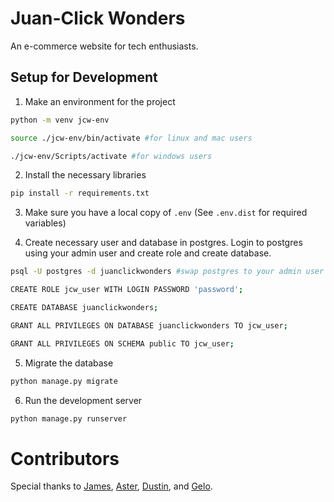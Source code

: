 # Juan-Click Wonders

An e-commerce website for tech enthusiasts.

## Setup for Development

1. Make an environment for the project

```bash
python -m venv jcw-env
```

```bash
source ./jcw-env/bin/activate #for linux and mac users
```

```bash
./jcw-env/Scripts/activate #for windows users
```

2. Install the necessary libraries

```bash
pip install -r requirements.txt
```

3. Make sure you have a local copy of `.env` (See `.env.dist` for required variables)

4. Create necessary user and database in postgres. Login to postgres using your admin user and create role and create database.

```bash
psql -U postgres -d juanclickwonders #swap postgres to your admin user if different
```

```bash
CREATE ROLE jcw_user WITH LOGIN PASSWORD 'password';
```

```bash
CREATE DATABASE juanclickwonders;
```

```bash
GRANT ALL PRIVILEGES ON DATABASE juanclickwonders TO jcw_user;
```

```bash
GRANT ALL PRIVILEGES ON SCHEMA public TO jcw_user;
```

5. Migrate the database

```bash
python manage.py migrate
```

6. Run the development server

```bash
python manage.py runserver
```

# Contributors

Special thanks to [James](https://github.com/kintengg), [Aster](https://github.com/astermangabat25), [Dustin](https://github.com/DustinAgner27), and [Gelo](https://github.com/angelo-dlcrz).